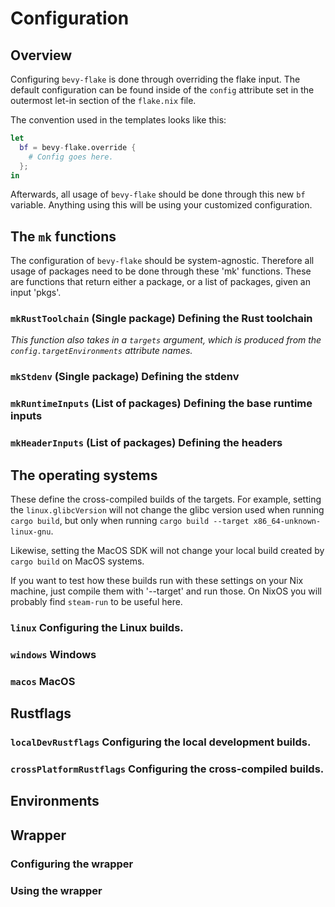 # Configuration

## Overview

Configuring `bevy-flake` is done through overriding the flake input. The default
configuration can be found inside of the `config` attribute set in the outermost
let-in section of the `flake.nix` file.

The convention used in the templates looks like this:

```nix
let
  bf = bevy-flake.override {
    # Config goes here.
  };
in
```

Afterwards, all usage of `bevy-flake` should be done through this new `bf`
variable. Anything using this will be using your customized configuration.

## The `mk` functions

The configuration of `bevy-flake` should be system-agnostic. Therefore all usage
of packages need to be done through these 'mk' functions. These are functions
that return either a package, or a list of packages, given an input 'pkgs'.

### `mkRustToolchain` (Single package) Defining the Rust toolchain

_This function also takes in a `targets` argument, which is produced from the_
_`config.targetEnvironments` attribute names._



### `mkStdenv` (Single package) Defining the stdenv

### `mkRuntimeInputs` (List of packages) Defining the base runtime inputs

### `mkHeaderInputs` (List of packages) Defining the headers

## The operating systems

These define the cross-compiled builds of the targets. For example, setting the
`linux.glibcVersion` will not change the glibc version used when running
`cargo build`, but only when running
`cargo build --target x86_64-unknown-linux-gnu`.

Likewise, setting the MacOS SDK will not change your local build created by
`cargo build` on MacOS systems.

If you want to test how these builds run with these settings on your Nix
machine, just compile them with '--target' and run those. On NixOS you will
probably find `steam-run` to be useful here.

### `linux` Configuring the Linux builds.

### `windows` Windows

### `macos` MacOS

## Rustflags

### `localDevRustflags` Configuring the local development builds.

### `crossPlatformRustflags` Configuring the cross-compiled builds.

## Environments

## Wrapper

### Configuring the wrapper

### Using the wrapper
